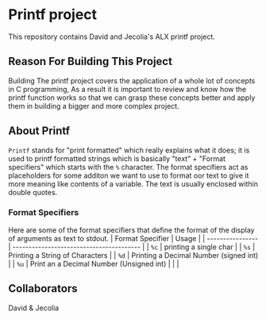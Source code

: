 # Printf project
This repository contains David and Jecolia's ALX printf project.

## Reason For Building This Project
Building The printf project covers the application of a whole lot of concepts in C programming, As a result it is important to review and know how the printf function  works so that we can grasp these concepts better and apply them in building a bigger and more complex project.

## About Printf
`Printf` stands for "print formatted" which really explains what it does; it is used to printf formatted strings which is basically "text" + "Format specifiers" which starts with the `%` character. The format specifiers act as placeholders for some additon we want to use to format oor text to give it more meaning like contents of a variable. The text is usually enclosed within double quotes.

### Format Specifiers
Here are some of the format specifiers that define the format of the display of arguments as text to stdout.
| Format Specifier |               Usage            	      |
| ---------------- | ---------------------------------------- |
|	`%c`	   | printing a single char 	     	      |
|	`%s`       | Printing a String of Characters 	      |
|	`%d`	   | Printing a Decimal Number (signed int)   |
|	`%u`	   | Print an a Decimal Number (Unsigned int) |
|
|
## Collaborators
David & Jecolia

